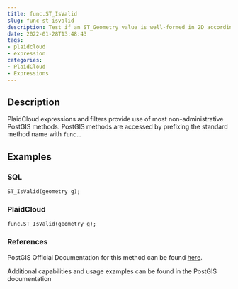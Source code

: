 ```yaml
---
title: func.ST_IsValid
slug: func-st-isvalid
description: Test if an ST_Geometry value is well-formed in 2D according to the OGC rules
date: 2022-01-28T13:48:43
tags:
- plaidcloud
- expression
categories:
- PlaidCloud
- Expressions
---
```



## Description


PlaidCloud expressions and filters provide use of most non-administrative PostGIS methods. PostGIS methods are accessed by prefixing the standard method name with `func.`.



## Examples


### SQL



```
ST_IsValid(geometry g);
```


### PlaidCloud



```
func.ST_IsValid(geometry g);
```


### References


PostGIS Official Documentation for this method can be found [here](https://postgis.net/docs/manual-3.1/ST_IsValid.html).



Additional capabilities and usage examples can be found in the PostGIS documentation

